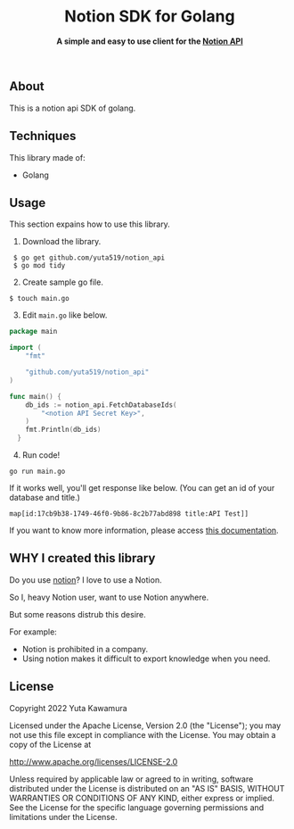 <div align="center">
	<h1>Notion SDK for Golang</h1>
	<p>
		<b>A simple and easy to use client for the <a href="https://developers.notion.com">Notion API</a></b>
	</p>
	<br>
</div>


## About
This is a notion api SDK of golang.

## Techniques
This library made of:
- Golang

## Usage
This section expains how to use this library.

1. Download the library.

```
 $ go get github.com/yuta519/notion_api
 $ go mod tidy
```

2. Create sample go file.
``` golang
$ touch main.go
```

3. Edit `main.go` like below.
```go
package main

import (
    "fmt"

	"github.com/yuta519/notion_api"
)

func main() {
    db_ids := notion_api.FetchDatabaseIds(
        "<notion API Secret Key>",
	)
	fmt.Println(db_ids)
  }
```


4. Run code!
```
go run main.go
```

If it works well, you'll get response like below.
(You can get an id of your database and title.)
```
map[id:17cb9b38-1749-46f0-9b86-8c2b77abd898 title:API Test]]
```

If you want to know more information, please access [this documentation](https://github.com/yuta519/notion_api/blob/main/documents/support_features.md).


## WHY I created this library
Do you use [notion](https://notion.so)?
I love to use a Notion.

So I, heavy Notion user, want to use Notion anywhere.

But some reasons distrub this desire.

For example:
- Notion is prohibited in a company.
- Using notion makes it difficult to export knowledge when you need.


<!-- # Architecture -->

<!-- # Upcoming Features -->

## License
Copyright 2022 Yuta Kawamura

Licensed under the Apache License, Version 2.0 (the "License");
you may not use this file except in compliance with the License.
You may obtain a copy of the License at

   http://www.apache.org/licenses/LICENSE-2.0

Unless required by applicable law or agreed to in writing, software
distributed under the License is distributed on an "AS IS" BASIS,
WITHOUT WARRANTIES OR CONDITIONS OF ANY KIND, either express or implied.
See the License for the specific language governing permissions and
limitations under the License.
